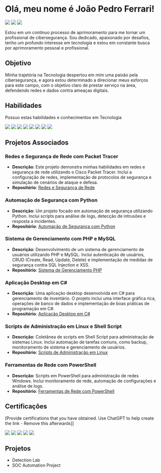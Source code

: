 # Olá, meu nome é João Pedro Ferrari! 
<div>
<a href="https://www.linkedin.com/in/pedroferrari2004/"><img src="https://img.shields.io/badge/-LinkedIn-0072b1?&style=for-the-badge&logo=linkedin&logoColor=white" /></a>
<a href="https://www.instagram.com/jpf.errari/"><img src="https://img.shields.io/badge/Instagram-%23E4405F.svg?style=for-the-badge&logo=Instagram&logoColor=white" /></a>
<a href="https://mail.google.com/mail/u/0/#inbox?compose=jrjtXDzgtqmbdpZmgpHLqLDKKSMXdRwVTRQCKPrhwSgLstvPpzXZPzgGVxtlSjGKrzwCjNnJ"><img src="https://img.shields.io/badge/Gmail-D14836?style=for-the-badge&logo=gmail&logoColor=white" /></a>
    
</div>

Estou em um contínuo processo de aprimoramento para me tornar um profissional de cibersegurança. Sou dedicado, apaixonado por desafios, tenho um profundo interesse em tecnologia e estou em constante busca por aprimoramento pessoal e profissional.

## Objetivo 

Minha trajetória na Tecnologia despertou em mim uma paixão pela cibersegurança, e agora estou determinado a direcionar meus esforços para este campo, com o objetivo claro de prestar serviço na área, defendendo redes e dados contra ameaças digitais.

## Habilidades 
Possuo estas habilidades e conhecimentos em Tecnologia 

<div>
    <img src="https://img.shields.io/badge/mysql-4479A1.svg?style=for-the-badge&logo=mysql&logoColor=white" />
    <img src= "https://img.shields.io/badge/c%23-%23239120.svg?style=for-the-badge&logo=csharp&logoColor=white" />
    <img src= "https://img.shields.io/badge/php-%23777BB4.svg?style=for-the-badge&logo=php&logoColor=white" />
    <img src= "https://img.shields.io/badge/python-3670A0?style=for-the-badge&logo=python&logoColor=ffdd54" />
    <img src= "https://img.shields.io/badge/Linux-FCC624?style=for-the-badge&logo=linux&logoColor=black" />
    <img src= "https://img.shields.io/badge/Windows-0078D6?style=for-the-badge&logo=windows&logoColor=white" />
    <img src="https://img.shields.io/badge/shell_script-%23121011.svg?style=for-the-badge&logo=gnu-bash&logoColor=white"/>
    <img src="https://img.shields.io/badge/PowerShell-%235391FE.svg?style=for-the-badge&logo=powershell&logoColor=white" />
    
    
</div>

## Projetos Associados

### Redes e Segurança de Rede com Packet Tracer
- **Descrição**: Este projeto demonstra minhas habilidades em redes e segurança de rede utilizando o Cisco Packet Tracer. Inclui a configuração de redes, implementação de protocolos de segurança e simulação de cenários de ataque e defesa.
- **Repositório**: [Redes e Segurança de Rede](https://github.com/pedrooferrari/Rede-de-Computadores)

### Automação de Segurança com Python
- **Descrição**: Um projeto focado em automação de segurança utilizando Python. Inclui scripts para análise de logs, detecção de intrusões e resposta a incidentes.
- **Repositório**: [Automação de Segurança com Python](https://github.com/pedrooferrari/automacao-seguranca-python)

### Sistema de Gerenciamento com PHP e MySQL
- **Descrição**: Desenvolvimento de um sistema de gerenciamento de usuários utilizando PHP e MySQL. Inclui autenticação de usuários, CRUD (Create, Read, Update, Delete) e implementação de medidas de segurança contra SQL Injection e XSS.
- **Repositório**: [Sistema de Gerenciamento PHP](https://github.com/pedrooferrari/sistema-gerenciamento-php)

### Aplicação Desktop em C#
- **Descrição**: Uma aplicação desktop desenvolvida em C# para gerenciamento de inventário. O projeto inclui uma interface gráfica rica, operações de banco de dados e implementação de boas práticas de programação em C#.
- **Repositório**: [Aplicação Desktop em C#](https://github.com/pedrooferrari/aplicacao-desktop-csharp)

### Scripts de Administração em Linux e Shell Script
- **Descrição**: Coletânea de scripts em Shell Script para administração de sistemas Linux. Inclui automação de tarefas comuns, como backup, monitoramento de sistema e gerenciamento de usuários.
- **Repositório**: [Scripts de Administração em Linux](https://github.com/pedrooferrari/scripts-linux)

### Ferramentas de Rede com PowerShell
- **Descrição**: Scripts em PowerShell para administração de redes Windows. Inclui monitoramento de rede, automação de configurações e análise de logs.
- **Repositório**: [Ferramentas de Rede com PowerShell](https://github.com/pedrooferrari/ferramentas-powershell)
<div>


    
</div>


## Certificações 
[Provide certifications that you have obtained. Use ChatGPT to help create the link - Remove this afterwards]]
<div>
<img src="https://img.shields.io/badge/-Security%2B-FF0000?&style=for-the-badge&logo=CompTIA&logoColor=white" />
<img src="https://img.shields.io/badge/-Network%2B-007ACC?&style=for-the-badge&logo=CompTIA&logoColor=white" />
<img src="https://img.shields.io/badge/-A%2B-4D4D4D?&style=for-the-badge&logo=CompTIA&logoColor=white" />
<img src="https://img.shields.io/badge/-CDSA-006400?&style=for-the-badge&logoColor=white" />
<img src="https://img.shields.io/badge/-CCD-000080?&style=for-the-badge&logoColor=white" />
</div>

## Projetos 
- Detection Lab
- SOC Automation Project
